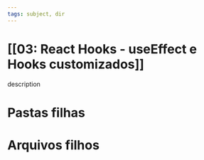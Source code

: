 ```yaml
---
tags: subject, dir
---
```


# [[03: React Hooks - useEffect e Hooks customizados]]

description

# Pastas filhas



# Arquivos filhos



